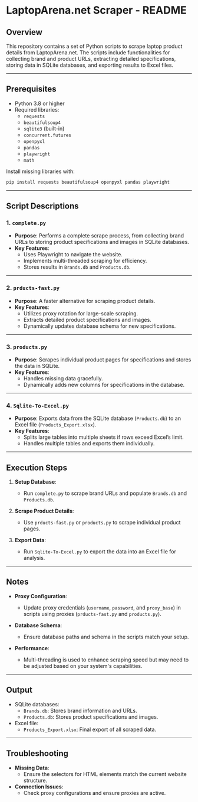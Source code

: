 
# LaptopArena.net Scraper - README

## Overview

This repository contains a set of Python scripts to scrape laptop product details from LaptopArena.net. The scripts include functionalities for collecting brand and product URLs, extracting detailed specifications, storing data in SQLite databases, and exporting results to Excel files.

---

## Prerequisites

- Python 3.8 or higher
- Required libraries: 
  - `requests`
  - `beautifulsoup4`
  - `sqlite3` (built-in)
  - `concurrent.futures`
  - `openpyxl`
  - `pandas`
  - `playwright`
  - `math`

Install missing libraries with:
```bash
pip install requests beautifulsoup4 openpyxl pandas playwright
```

---

## Script Descriptions

### 1. `complete.py`

- **Purpose**: Performs a complete scrape process, from collecting brand URLs to storing product specifications and images in SQLite databases.
- **Key Features**:
  - Uses Playwright to navigate the website.
  - Implements multi-threaded scraping for efficiency.
  - Stores results in `Brands.db` and `Products.db`.

---

### 2. `prducts-fast.py`

- **Purpose**: A faster alternative for scraping product details.
- **Key Features**:
  - Utilizes proxy rotation for large-scale scraping.
  - Extracts detailed product specifications and images.
  - Dynamically updates database schema for new specifications.

---

### 3. `products.py`

- **Purpose**: Scrapes individual product pages for specifications and stores the data in SQLite.
- **Key Features**:
  - Handles missing data gracefully.
  - Dynamically adds new columns for specifications in the database.

---

### 4. `Sqlite-To-Excel.py`

- **Purpose**: Exports data from the SQLite database (`Products.db`) to an Excel file (`Products_Export.xlsx`).
- **Key Features**:
  - Splits large tables into multiple sheets if rows exceed Excel’s limit.
  - Handles multiple tables and exports them individually.

---

## Execution Steps

1. **Setup Database**:
   - Run `complete.py` to scrape brand URLs and populate `Brands.db` and `Products.db`.

2. **Scrape Product Details**:
   - Use `prducts-fast.py` or `products.py` to scrape individual product pages.

3. **Export Data**:
   - Run `Sqlite-To-Excel.py` to export the data into an Excel file for analysis.

---

## Notes

- **Proxy Configuration**:
  - Update proxy credentials (`username`, `password`, and `proxy_base`) in scripts using proxies (`prducts-fast.py` and `products.py`).

- **Database Schema**:
  - Ensure database paths and schema in the scripts match your setup.

- **Performance**:
  - Multi-threading is used to enhance scraping speed but may need to be adjusted based on your system's capabilities.

---

## Output

- SQLite databases:
  - `Brands.db`: Stores brand information and URLs.
  - `Products.db`: Stores product specifications and images.
- Excel file:
  - `Products_Export.xlsx`: Final export of all scraped data.

---

## Troubleshooting

- **Missing Data**:
  - Ensure the selectors for HTML elements match the current website structure.
- **Connection Issues**:
  - Check proxy configurations and ensure proxies are active.
